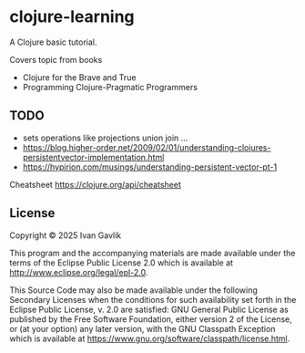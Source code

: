 # clojure-learning

A Clojure basic tutorial.

Covers topic from books
* Clojure for the Brave and True
* Programming Clojure-Pragmatic Programmers

## TODO
* sets operations like projections union join ... 
* https://blog.higher-order.net/2009/02/01/understanding-clojures-persistentvector-implementation.html
* https://hypirion.com/musings/understanding-persistent-vector-pt-1

Cheatsheet https://clojure.org/api/cheatsheet
## License

Copyright © 2025 Ivan Gavlik

This program and the accompanying materials are made available under the
terms of the Eclipse Public License 2.0 which is available at
http://www.eclipse.org/legal/epl-2.0.

This Source Code may also be made available under the following Secondary
Licenses when the conditions for such availability set forth in the Eclipse
Public License, v. 2.0 are satisfied: GNU General Public License as published by
the Free Software Foundation, either version 2 of the License, or (at your
option) any later version, with the GNU Classpath Exception which is available
at https://www.gnu.org/software/classpath/license.html.
